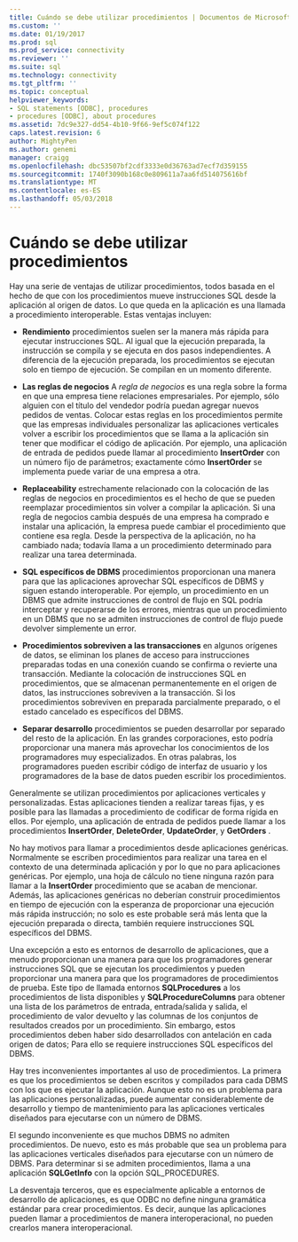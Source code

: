```yaml
---
title: Cuándo se debe utilizar procedimientos | Documentos de Microsoft
ms.custom: ''
ms.date: 01/19/2017
ms.prod: sql
ms.prod_service: connectivity
ms.reviewer: ''
ms.suite: sql
ms.technology: connectivity
ms.tgt_pltfrm: ''
ms.topic: conceptual
helpviewer_keywords:
- SQL statements [ODBC], procedures
- procedures [ODBC], about procedures
ms.assetid: 7dc9e327-dd54-4b10-9f66-9ef5c074f122
caps.latest.revision: 6
author: MightyPen
ms.author: genemi
manager: craigg
ms.openlocfilehash: dbc53507bf2cdf3333e0d36763ad7ecf7d359155
ms.sourcegitcommit: 1740f3090b168c0e809611a7aa6fd514075616bf
ms.translationtype: MT
ms.contentlocale: es-ES
ms.lasthandoff: 05/03/2018
---
```

# <a name="when-to-use-procedures"></a>Cuándo se debe utilizar procedimientos
Hay una serie de ventajas de utilizar procedimientos, todos basada en el hecho de que con los procedimientos mueve instrucciones SQL desde la aplicación al origen de datos. Lo que queda en la aplicación es una llamada a procedimiento interoperable. Estas ventajas incluyen:  
  
-   **Rendimiento** procedimientos suelen ser la manera más rápida para ejecutar instrucciones SQL. Al igual que la ejecución preparada, la instrucción se compila y se ejecuta en dos pasos independientes. A diferencia de la ejecución preparada, los procedimientos se ejecutan solo en tiempo de ejecución. Se compilan en un momento diferente.  
  
-   **Las reglas de negocios** A *regla de negocios* es una regla sobre la forma en que una empresa tiene relaciones empresariales. Por ejemplo, sólo alguien con el título del vendedor podría puedan agregar nuevos pedidos de ventas. Colocar estas reglas en los procedimientos permite que las empresas individuales personalizar las aplicaciones verticales volver a escribir los procedimientos que se llama a la aplicación sin tener que modificar el código de aplicación. Por ejemplo, una aplicación de entrada de pedidos puede llamar al procedimiento **InsertOrder** con un número fijo de parámetros; exactamente cómo **InsertOrder** se implementa puede variar de una empresa a otra.  
  
-   **Replaceability** estrechamente relacionado con la colocación de las reglas de negocios en procedimientos es el hecho de que se pueden reemplazar procedimientos sin volver a compilar la aplicación. Si una regla de negocios cambia después de una empresa ha comprado e instalar una aplicación, la empresa puede cambiar el procedimiento que contiene esa regla. Desde la perspectiva de la aplicación, no ha cambiado nada; todavía llama a un procedimiento determinado para realizar una tarea determinada.  
  
-   **SQL específicos de DBMS** procedimientos proporcionan una manera para que las aplicaciones aprovechar SQL específicos de DBMS y siguen estando interoperable. Por ejemplo, un procedimiento en un DBMS que admite instrucciones de control de flujo en SQL podría interceptar y recuperarse de los errores, mientras que un procedimiento en un DBMS que no se admiten instrucciones de control de flujo puede devolver simplemente un error.  
  
-   **Procedimientos sobreviven a las transacciones** en algunos orígenes de datos, se eliminan los planes de acceso para instrucciones preparadas todas en una conexión cuando se confirma o revierte una transacción. Mediante la colocación de instrucciones SQL en procedimientos, que se almacenan permanentemente en el origen de datos, las instrucciones sobreviven a la transacción. Si los procedimientos sobreviven en preparada parcialmente preparado, o el estado cancelado es específicos del DBMS.  
  
-   **Separar desarrollo** procedimientos se pueden desarrollar por separado del resto de la aplicación. En las grandes corporaciones, esto podría proporcionar una manera más aprovechar los conocimientos de los programadores muy especializados. En otras palabras, los programadores pueden escribir código de interfaz de usuario y los programadores de la base de datos pueden escribir los procedimientos.  
  
 Generalmente se utilizan procedimientos por aplicaciones verticales y personalizadas. Estas aplicaciones tienden a realizar tareas fijas, y es posible para las llamadas a procedimiento de codificar de forma rígida en ellos. Por ejemplo, una aplicación de entrada de pedidos puede llamar a los procedimientos **InsertOrder**, **DeleteOrder**, **UpdateOrder**, y **GetOrders** .  
  
 No hay motivos para llamar a procedimientos desde aplicaciones genéricas. Normalmente se escriben procedimientos para realizar una tarea en el contexto de una determinada aplicación y por lo que no para aplicaciones genéricas. Por ejemplo, una hoja de cálculo no tiene ninguna razón para llamar a la **InsertOrder** procedimiento que se acaban de mencionar. Además, las aplicaciones genéricas no deberían construir procedimientos en tiempo de ejecución con la esperanza de proporcionar una ejecución más rápida instrucción; no solo es este probable será más lenta que la ejecución preparada o directa, también requiere instrucciones SQL específicos del DBMS.  
  
 Una excepción a esto es entornos de desarrollo de aplicaciones, que a menudo proporcionan una manera para que los programadores generar instrucciones SQL que se ejecutan los procedimientos y pueden proporcionar una manera para que los programadores de procedimientos de prueba. Este tipo de llamada entornos **SQLProcedures** a los procedimientos de lista disponibles y **SQLProcedureColumns** para obtener una lista de los parámetros de entrada, entrada/salida y salida, el procedimiento de valor devuelto y las columnas de los conjuntos de resultados creados por un procedimiento. Sin embargo, estos procedimientos deben haber sido desarrollados con antelación en cada origen de datos; Para ello se requiere instrucciones SQL específicos del DBMS.  
  
 Hay tres inconvenientes importantes al uso de procedimientos. La primera es que los procedimientos se deben escritos y compilados para cada DBMS con los que es ejecutar la aplicación. Aunque esto no es un problema para las aplicaciones personalizadas, puede aumentar considerablemente de desarrollo y tiempo de mantenimiento para las aplicaciones verticales diseñados para ejecutarse con un número de DBMS.  
  
 El segundo inconveniente es que muchos DBMS no admiten procedimientos. De nuevo, esto es más probable que sea un problema para las aplicaciones verticales diseñados para ejecutarse con un número de DBMS. Para determinar si se admiten procedimientos, llama a una aplicación **SQLGetInfo** con la opción SQL_PROCEDURES.  
  
 La desventaja terceros, que es especialmente aplicable a entornos de desarrollo de aplicaciones, es que ODBC no define ninguna gramática estándar para crear procedimientos. Es decir, aunque las aplicaciones pueden llamar a procedimientos de manera interoperacional, no pueden crearlos manera interoperacional.

